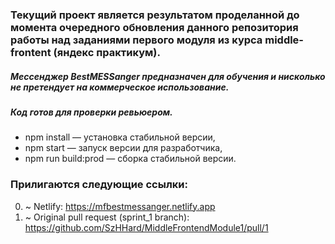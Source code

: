 
### Текущий проект является результатом проделанной до момента очередного обновления данного репозитория работы над заданиями первого модуля из курса middle-frontent (яндекс практикум). 

 ##### Мессенджер BestMESSanger предназначен для обучения и нисколько не претендует на коммерческое использование.
 ##### Код готов для проверки ревьюером.

 * npm install — установка стабильной версии,
 * npm start — запуск версии для разработчика,
 * npm run build:prod — сборка стабильной версии.

### Прилигаются следующие ссылки:
0. ~ Netlify: https://mfbestmessanger.netlify.app
0. ~ Original pull request (sprint_1 branch): https://github.com/SzHHard/MiddleFrontendModule1/pull/1

